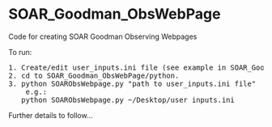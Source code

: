 # SOAR_Goodman_ObsWebPage
Code for creating SOAR Goodman Observing Webpages

To run:

<pre>
1. Create/edit user_inputs.ini file (see example in SOAR_Goodman_ObsWebPage/etc/)
2. cd to SOAR_Goodman_ObsWebPage/python.
3. python SOARObsWebpage.py "path to user_inputs.ini file"
    e.g.:
   python SOARObsWebpage.py ~/Desktop/user_inputs.ini
</pre>


Further details to follow...
